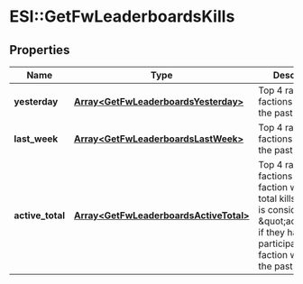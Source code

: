 # ESI::GetFwLeaderboardsKills

## Properties
Name | Type | Description | Notes
------------ | ------------- | ------------- | -------------
**yesterday** | [**Array&lt;GetFwLeaderboardsYesterday&gt;**](GetFwLeaderboardsYesterday.md) | Top 4 ranking of factions by kills in the past day | 
**last_week** | [**Array&lt;GetFwLeaderboardsLastWeek&gt;**](GetFwLeaderboardsLastWeek.md) | Top 4 ranking of factions by kills in the past week | 
**active_total** | [**Array&lt;GetFwLeaderboardsActiveTotal&gt;**](GetFwLeaderboardsActiveTotal.md) | Top 4 ranking of factions active in faction warfare by total kills. A faction is considered \&quot;active\&quot; if they have participated in faction warfare in the past 14 days. | 


